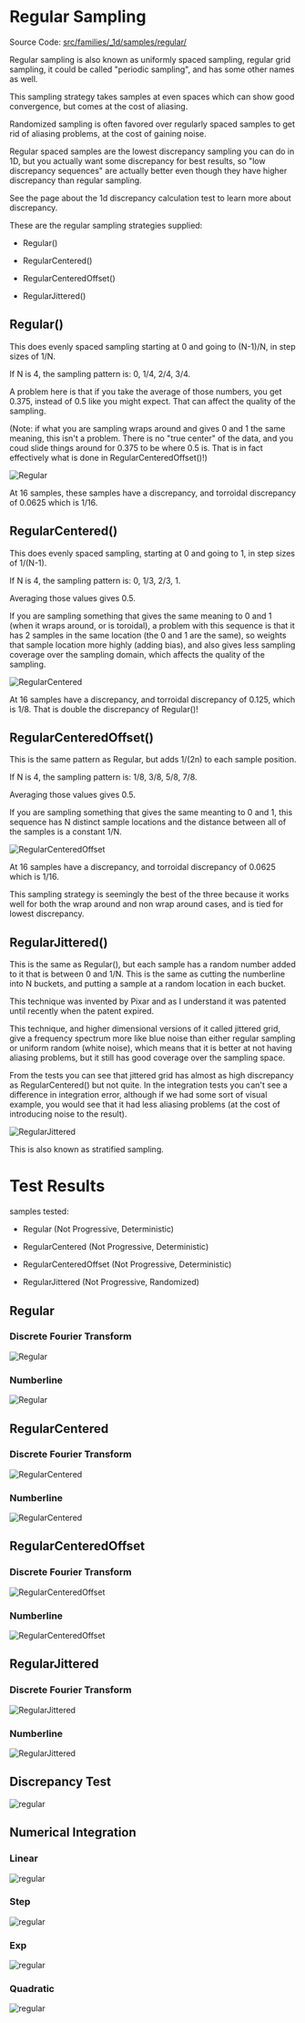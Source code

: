 # Regular Sampling
Source Code: [src/families/_1d/samples/regular/](../../../../src/families/_1d/samples/regular/)

Regular sampling is also known as uniformly spaced sampling, regular grid sampling, it could be called "periodic sampling", and has some other names as well.

This sampling strategy takes samples at even spaces which can show good convergence, but comes at the cost of aliasing.

Randomized sampling is often favored over regularly spaced samples to get rid of aliasing problems, at the cost of gaining noise.

Regular spaced samples are the lowest discrepancy sampling you can do in 1D, but you actually want some discrepancy for best results, so "low discrepancy sequences" are actually better even though they have higher discrepancy than regular sampling.

See the page about the 1d discrepancy calculation test to learn more about discrepancy.

These are the regular sampling strategies supplied:
* Regular()
* RegularCentered()
* RegularCenteredOffset()
* RegularJittered()

## Regular()

This does evenly spaced sampling starting at 0 and going to (N-1)/N, in step sizes of 1/N.

If N is 4, the sampling pattern is:  0, 1/4, 2/4, 3/4.

A problem here is that if you take the average of those numbers, you get 0.375, instead of 0.5 like you might expect.  That can affect the quality of the sampling.

(Note: if what you are sampling wraps around and gives 0 and 1 the same meaning, this isn't a problem. There is no "true center" of the data, and you coud slide things around for 0.375 to be where 0.5 is. That is in fact effectively what is done in RegularCenteredOffset()!)

![Regular](../../../_1d/samples/regular/MakeNumberline_Regular.png)  

At 16 samples, these samples have a discrepancy, and torroidal discrepancy of 0.0625 which is 1/16.

## RegularCentered()

This does evenly spaced sampling, starting at 0 and going to 1, in step sizes of 1/(N-1).

If N is 4, the sampling pattern is: 0, 1/3, 2/3, 1.

Averaging those values gives 0.5.

If you are sampling something that gives the same meaning to 0 and 1 (when it wraps around, or is toroidal), a problem with this sequence is that it has 2 samples in the same location (the 0 and 1 are the same), so weights that sample location more highly (adding bias), and also gives less sampling coverage over the sampling domain, which affects the quality of the sampling.

![RegularCentered](../../../_1d/samples/regular/MakeNumberline_RegularCentered.png)  

At 16 samples have a discrepancy, and torroidal discrepancy of 0.125, which is 1/8. That is double the discrepancy of Regular()!

## RegularCenteredOffset()

This is the same pattern as Regular, but adds 1/(2n) to each sample position.

If N is 4, the sampling pattern is: 1/8, 3/8, 5/8, 7/8.

Averaging those values gives 0.5.

If you are sampling something that gives the same meanting to 0 and 1, this sequence has N distinct sample locations and the distance between all of the samples is a constant 1/N.

![RegularCenteredOffset](../../../_1d/samples/regular/MakeNumberline_RegularCenteredOffset.png)  

At 16 samples have a discrepancy, and torroidal discrepancy of 0.0625 which is 1/16.

This sampling strategy is seemingly the best of the three because it works well for both the wrap around and non wrap around cases, and is tied for lowest discrepancy.

## RegularJittered()

This is the same as Regular(), but each sample has a random number added to it that is between 0 and 1/N.  This is the same as cutting the numberline into N buckets, and putting a sample at a random location in each bucket.

This technique was invented by Pixar and as I understand it was patented until recently when the patent expired.

This technique, and higher dimensional versions of it called jittered grid, give a frequency spectrum more like blue noise than either regular sampling or uniform random (white noise), which means that it is better at not having aliasing problems, but it still has good coverage over the sampling space.

From the tests you can see that jittered grid has almost as high discrepancy as RegularCentered() but not quite.  In the integration tests you can't see a difference in integration error, although if we had some sort of visual example, you would see that it had less aliasing problems (at the cost of introducing noise to the result).

![RegularJittered](../../../_1d/samples/regular/MakeNumberline_RegularJittered.png)  

This is also known as stratified sampling.

# Test Results
 samples tested:
* Regular (Not Progressive, Deterministic)
* RegularCentered (Not Progressive, Deterministic)
* RegularCenteredOffset (Not Progressive, Deterministic)
* RegularJittered (Not Progressive, Randomized)
## Regular
### Discrete Fourier Transform
![Regular](../../../_1d/samples/regular/DFT_Regular.png)  
### Numberline
![Regular](../../../_1d/samples/regular/MakeNumberline_Regular.png)  
## RegularCentered
### Discrete Fourier Transform
![RegularCentered](../../../_1d/samples/regular/DFT_RegularCentered.png)  
### Numberline
![RegularCentered](../../../_1d/samples/regular/MakeNumberline_RegularCentered.png)  
## RegularCenteredOffset
### Discrete Fourier Transform
![RegularCenteredOffset](../../../_1d/samples/regular/DFT_RegularCenteredOffset.png)  
### Numberline
![RegularCenteredOffset](../../../_1d/samples/regular/MakeNumberline_RegularCenteredOffset.png)  
## RegularJittered
### Discrete Fourier Transform
![RegularJittered](../../../_1d/samples/regular/DFT_RegularJittered.png)  
### Numberline
![RegularJittered](../../../_1d/samples/regular/MakeNumberline_RegularJittered.png)  
## Discrepancy Test
![regular](../../../_1d/samples/regular/CalculateDiscrepancy.png)  
## Numerical Integration
### Linear
![regular](../../../_1d/samples/regular/Linear.png)  
### Step
![regular](../../../_1d/samples/regular/Step.png)  
### Exp
![regular](../../../_1d/samples/regular/Exp.png)  
### Quadratic
![regular](../../../_1d/samples/regular/Quadratic.png)  

